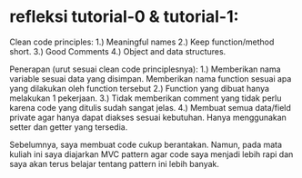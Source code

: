 # refleksi tutorial-0 & tutorial-1:
Clean code principles:
1.) Meaningful names
2.) Keep function/method short.
3.) Good Comments
4.) Object and data structures.

Penerapan (urut sesuai clean code principlesnya):
1.) Memberikan nama variable sesuai data yang disimpan. Memberikan nama function sesuai apa yang dilakukan oleh function tersebut
2.) Function yang dibuat hanya melakukan 1 pekerjaan.
3.) Tidak memberikan comment yang tidak perlu karena code yang ditulis sudah sangat jelas.
4.) Membuat semua data/field private agar hanya dapat diakses sesuai kebutuhan. Hanya menggunakan setter dan getter yang tersedia.

Sebelumnya, saya membuat code cukup berantakan. Namun, pada mata kuliah ini saya diajarkan MVC pattern agar code saya menjadi lebih rapi dan saya akan terus belajar tentang pattern ini lebih banyak.